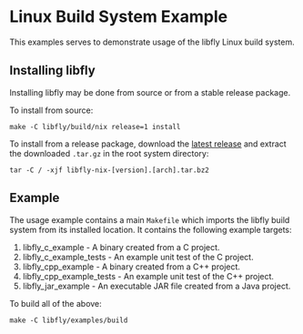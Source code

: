 # Linux Build System Example

This examples serves to demonstrate usage of the libfly Linux build system.

## Installing libfly

Installing libfly may be done from source or from a stable release package.

To install from source:

    make -C libfly/build/nix release=1 install

To install from a release package, download the [latest release](https://github.com/trflynn89/libfly/releases)
and extract the downloaded `.tar.gz` in the root system directory:

    tar -C / -xjf libfly-nix-[version].[arch].tar.bz2

## Example

The usage example contains a main `Makefile` which imports the libfly build system from its
installed location. It contains the following example targets:

1. libfly_c_example - A binary created from a C project.
2. libfly_c_example_tests - An example unit test of the C project.
3. libfly_cpp_example - A binary created from a C++ project.
4. libfly_cpp_example_tests - An example unit test of the C++ project.
5. libfly_jar_example - An executable JAR file created from a Java project.

To build all of the above:

    make -C libfly/examples/build
